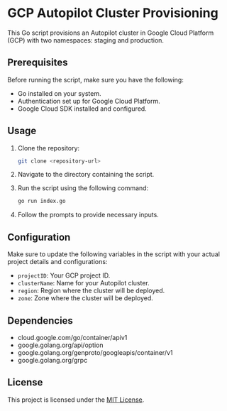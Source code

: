 # GCP Autopilot Cluster Provisioning

This Go script provisions an Autopilot cluster in Google Cloud Platform (GCP) with two namespaces: staging and production.

## Prerequisites

Before running the script, make sure you have the following:

- Go installed on your system.
- Authentication set up for Google Cloud Platform.
- Google Cloud SDK installed and configured.

## Usage

1. Clone the repository:

    ```bash
    git clone <repository-url>
    ```

2. Navigate to the directory containing the script.

3. Run the script using the following command:

    ```bash
    go run index.go
    ```

4. Follow the prompts to provide necessary inputs.

## Configuration

Make sure to update the following variables in the script with your actual project details and configurations:

- `projectID`: Your GCP project ID.
- `clusterName`: Name for your Autopilot cluster.
- `region`: Region where the cluster will be deployed.
- `zone`: Zone where the cluster will be deployed.

## Dependencies

- cloud.google.com/go/container/apiv1
- google.golang.org/api/option
- google.golang.org/genproto/googleapis/container/v1
- google.golang.org/grpc

## License

This project is licensed under the [MIT License](LICENSE).


